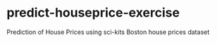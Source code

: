 # predict-houseprice-exercise
Prediction of House Prices using sci-kits Boston house prices dataset
